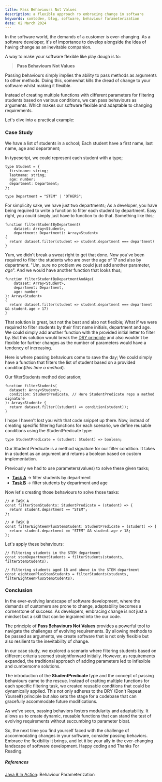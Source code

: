 ```yaml
---
title: Pass Behaviours Not Values
description: a flexible approach ro embracing change in software
keywords: somtodev, blog, software, behaviour farameterization
date: 02 March 2024
---
```


In the software world, the demands of a customer is ever-changing. As a software developer, it's of importance to develop alongside the idea of having change as an inevitable companion.

A way to make your software flexible like play dough is to:

> **Pass Behaviours Not Values**

Passing behaviours simply implies the ability to pass methods as arguments to other methods. Doing this, somewhat kills the dread of change to your software whilst making it flexible.

Instead of creating multiple functions with different parameters for filtering students based on various conditions, we can pass behaviours as arguments. Which makes our software flexible and adaptable to changing requirements.

Let's dive into a practical example:

### Case Study

We have a list of students in a school; Each student have a first name, last name, age and department;

In typescript, we could represent each student with a type;

```
type Student = {
  firstname: string;
  lastname: string;
  age: number;
  department: Department;
};

type Department = "STEM" | "OTHERS";
```

For simplicity sake, we have just two departments;
As a developer, you have being required to write a function to filter each student by department. Easy right, you could simply just have to function to do that. Something like this;

```
function filterStudentByDepartment(
	dataset: Array<Student>,
	department: Department): Array<Student>
{
  return dataset.filter(student => student.department === department)
}
```

Yum, we didn't break a sweat right to get that done. Now you've been required to filter the students who are over the age of 17 and also by department. "Um, sure no problem we could just add another parameter, _age_". And we would have another function that looks thus;

```
function filterStudentByDepartmentAndAge(
	dataset: Array<Student>,
	department: Department,
	age: number
): Array<Student>
{
  return dataset.filter(student => student.department === department && student.age > 17)
}
```

That solution is great, but not the best and also not flexible; What if we were required to filter students by their first name initials, department and age. We could simply add another function with the provided initial letter to filter by. But this solution would break the [DRY principle](https://en.wikipedia.org/wiki/Don%27t_repeat_yourself) and also wouldn't be flexible for further changes as the number of parameters would have a tendency of increasing.

Here is where passing behaviours come to save the day; We could simply have a function that filters the list of student based on a provided condition(_this time a method_).

Our filterStudents method declaration;

```
function filterStudents(
  dataset: Array<Student>,
  condition: StudentPredicate, // Here StudentPredicate reps a method signature
): Array<Student> {
  return dataset.filter((student) => condition(student));
}
```

I hope I haven't lost you with that code snippet up there.
Now, instead of creating specific filtering functions for each scenario, we define reusable conditions using the StudentPredicate type:

```
type StudentPredicate = (student: Student) => boolean;
```

Our Student Predicate is a method signature for our filter condition. It takes in a student as an argument and returns a boolean based on custom implementation.

Previously we had to use parameters(values) to solve these given tasks;

- [**Task A**](#) -> filter students by department
- [**Task B**]() -> filter students by department and age

Now let's creating those behaviours to solve those tasks:

```
// # TASK A
const filterStemStudents: StudentPredicate = (student) => {
  return student.department == "STEM";
};

// # TASK B
const filterEighteenPlusStemStudent: StudentPredicate = (student) => {
  return student.department == "STEM" && student.age > 18;
};
```

Let's apply these behaviours:

```
// Filtering students in the STEM department
const stemDepartmentStudents = filterStudents(students, filterStemStudents);

// Filtering students aged 18 and above in the STEM department
const eighteenPlusStemStudents = filterStudents(students, filterEighteenPlusStemStudents);
```

### Conclusion

In the ever-evolving landscape of software development, where the demands of customers are prone to change, adaptability becomes a cornerstone of success. As developers, embracing change is not just a mindset but a skill that can be ingrained into the our code.

The principle of **Pass Behaviours Not Values** provides a powerful tool to navigate the challenges of evolving requirements. By allowing methods to be passed as arguments, we create software that is not only flexible but also resilient to the inevitability of change.

In our case study, we explored a scenario where filtering students based on different criteria seemed straightforward initially. However, as requirements expanded, the traditional approach of adding parameters led to inflexible and cumbersome solutions.

The introduction of the **StudentPredicate** type and the concept of passing behaviours came to the rescue. Instead of crafting multiple functions for each specific filtering task, we created reusable conditions that could be dynamically applied. This not only adheres to the DRY (Don't Repeat Yourself) principle but also sets the stage for a codebase that can gracefully accommodate future modifications.

As we've seen, passing behaviors fosters modularity and adaptability. It allows us to create dynamic, reusable functions that can stand the test of evolving requirements without succumbing to parameter bloat.

So, the next time you find yourself faced with the challenge of accommodating changes in your software, consider passing behaviors. Embrace the flexibility it brings, and let it be your ally in the ever-changing landscape of software development. Happy coding and Thanks For Reading.

##### References

[Java 8 In Action](https://www.oreilly.com/library/view/java-8-in/9781617291999/): Behaviour Parameterization
